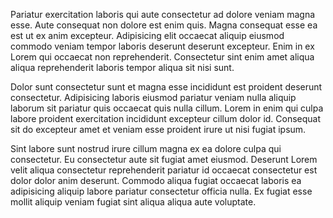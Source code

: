 Pariatur exercitation laboris qui aute consectetur ad dolore veniam magna esse. Aute consequat non dolore est enim quis. Magna consequat esse ea est ut ex anim excepteur. Adipisicing elit occaecat aliquip eiusmod commodo veniam tempor laboris deserunt deserunt excepteur. Enim in ex Lorem qui occaecat non reprehenderit. Consectetur sint enim amet aliqua aliqua reprehenderit laboris tempor aliqua sit nisi sunt.

Dolor sunt consectetur sunt et magna esse incididunt est proident deserunt consectetur. Adipisicing laboris eiusmod pariatur veniam nulla aliquip laborum sit pariatur quis occaecat quis nulla cillum. Lorem in enim qui culpa labore proident exercitation incididunt excepteur cillum dolor id. Consequat sit do excepteur amet et veniam esse proident irure ut nisi fugiat ipsum.

Sint labore sunt nostrud irure cillum magna ex ea dolore culpa qui consectetur. Eu consectetur aute sit fugiat amet eiusmod. Deserunt Lorem velit aliqua consectetur reprehenderit pariatur id occaecat consectetur est dolor dolor anim deserunt. Commodo aliqua fugiat occaecat laboris ea adipisicing aliquip labore pariatur consectetur officia nulla. Ex fugiat esse mollit aliquip veniam fugiat sint aliqua aliqua aute voluptate.